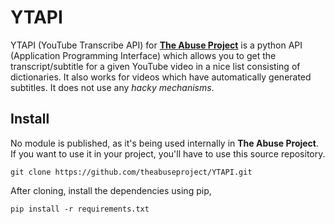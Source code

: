 # YTAPI

YTAPI (YouTube Transcribe API) for **[The Abuse Project](https://github.com/theabuseproject)** is a python API (Application Programming Interface) which allows you to get the transcript/subtitle for a given YouTube video in a nice list consisting of dictionaries. It also works for videos which have automatically generated subtitles. It does not use any _hacky mechanisms_.

## Install

No module is published, as it's being used internally in **The Abuse Project**. If you want to use it in your project, you'll have to use this source repository.

```
git clone https://github.com/theabuseproject/YTAPI.git
```

After cloning, install the dependencies using pip,

```
pip install -r requirements.txt
```
